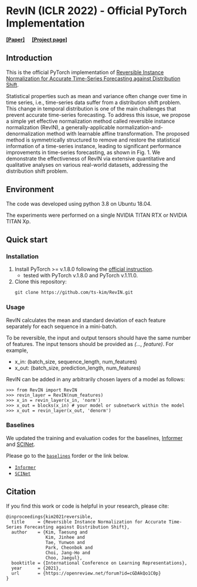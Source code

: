 # RevIN (ICLR 2022) - Official PyTorch Implementation

[<ins>__[Paper]__</ins>](https://openreview.net/pdf?id=cGDAkQo1C0p) &nbsp; 
&nbsp; 
 [<ins>__[Project page]__</ins>](https://seharanul17.github.io/RevIN/)

## Introduction

This is the official PyTorch implementation of [Reversible Instance Normalization for Accurate Time-Series Forecasting against Distribution Shift](https://openreview.net/forum?id=cGDAkQo1C0p).

Statistical properties such as mean and variance often change over time in time series, i.e., time-series data suffer from a distribution shift problem. This change in temporal distribution is one of the main challenges that prevent accurate time-series forecasting. To address this issue, we propose a simple yet effective normalization method called reversible instance normalization (RevIN), a generally-applicable normalization-and-denormalization method with learnable affine transformation. The proposed method is symmetrically structured to remove and restore the statistical information of a time-series instance, leading to significant performance improvements in time-series forecasting, as shown in Fig. 1. We demonstrate the effectiveness of RevIN via extensive quantitative and qualitative analyses on various real-world datasets, addressing the distribution shift problem.


## Environment

The code was developed using python 3.8 on Ubuntu 18.04. 

The experiments were performed on a single NVIDIA TITAN RTX or NVIDIA TITAN Xp.


## Quick start

### Installation
1. Install PyTorch >= v.1.8.0 following the [official instruction](https://pytorch.org/). 
   - tested with PyTorch v.1.8.0 and PyTorch v.1.11.0.
2. Clone this repository:
    ```
    git clone https://github.com/ts-kim/RevIN.git
    ```

### Usage
RevIN calculates the mean and standard deviation of each feature separately for each sequence in a mini-batch.


To be reversible, the input and output tensors should have the same number of features.
The input tensors should be provided as *(..., feature)*.
For example,
- x_in: (batch_size, sequence_length, num_features)
- x_out: (batch_size, prediction_length, num_features)

RevIN can be added in any arbitrarily chosen layers of a model as follows:
```
>>> from RevIN import RevIN
>>> revin_layer = RevIN(num_features)
>>> x_in = revin_layer(x_in, 'norm')
>>> x_out = blocks(x_in) # your model or subnetwork within the model
>>> x_out = revin_layer(x_out, 'denorm')
```

### Baselines
We updated the training and evaluation codes for the baselines, [Informer](https://github.com/zhouhaoyi/Informer2020) and [SCINet](https://github.com/cure-lab/SCINet).


Please go to the [`baselines`](https://github.com/ts-kim/RevIN/tree/master/baselines) forder or the link below.
- [`Informer`](https://github.com/ts-kim/RevIN/tree/master/baselines/Informer2020)
- [`SCINet`](https://github.com/ts-kim/RevIN/tree/master/baselines/SCINet)

## Citation

If you find this work or code is helpful in your research, please cite:
```
@inproceedings{kim2021reversible,
  title     = {Reversible Instance Normalization for Accurate Time-Series Forecasting against Distribution Shift},
  author    = {Kim, Taesung and 
               Kim, Jinhee and 
               Tae, Yunwon and 
               Park, Cheonbok and 
               Choi, Jang-Ho and 
               Choo, Jaegul},
  booktitle = {International Conference on Learning Representations},
  year      = {2021},
  url       = {https://openreview.net/forum?id=cGDAkQo1C0p}
}
```
